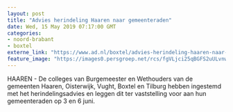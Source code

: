 ```yaml
---
layout: post
title: "Advies herindeling Haaren naar gemeenteraden"
date: Wed, 15 May 2019 07:17:00 GMT
categories: 
- noord-brabant 
- boxtel 
externe_link: "https://www.ad.nl/boxtel/advies-herindeling-haaren-naar-gemeenteraden~a4f9536d/"
feature_image: "https://images0.persgroep.net/rcs/fgVLjci25qBGFS2uULvnwtv3dcg/diocontent/100879016/_fitwidth/400/?appId=21791a8992982cd8da851550a453bd7f&quality=0.7"
---
```


HAAREN - De colleges van Burgemeester en Wethouders van de gemeenten Haaren, Oisterwijk, Vught, Boxtel en Tilburg hebben ingestemd met het herindelingsadvies en leggen dit ter vaststelling voor aan hun gemeenteraden op 3 en 6 juni.
